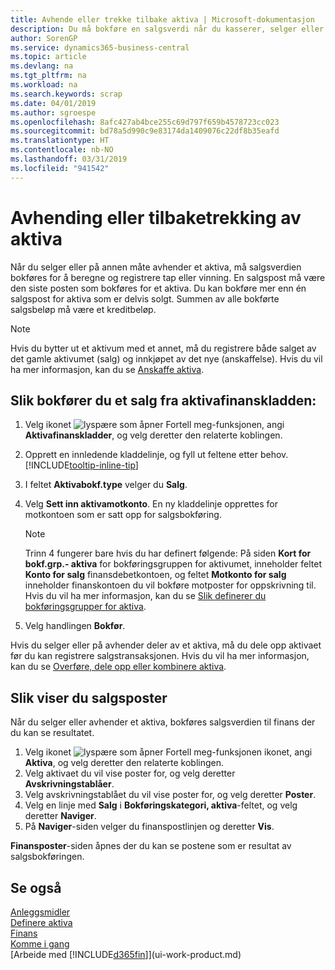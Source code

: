 ```yaml
---
title: Avhende eller trekke tilbake aktiva | Microsoft-dokumentasjon
description: Du må bokføre en salgsverdi når du kasserer, selger eller trekker tilbake et aktivum.
author: SorenGP
ms.service: dynamics365-business-central
ms.topic: article
ms.devlang: na
ms.tgt_pltfrm: na
ms.workload: na
ms.search.keywords: scrap
ms.date: 04/01/2019
ms.author: sgroespe
ms.openlocfilehash: 8afc427ab4bce255c69d797f659b4578723cc023
ms.sourcegitcommit: bd78a5d990c9e83174da1409076c22df8b35eafd
ms.translationtype: HT
ms.contentlocale: nb-NO
ms.lasthandoff: 03/31/2019
ms.locfileid: "941542"
---
```

# <a name="dispose-of-or-retire-fixed-assets"></a>Avhending eller tilbaketrekking av aktiva
Når du selger eller på annen måte avhender et aktiva, må salgsverdien bokføres for å beregne og registrere tap eller vinning. En salgspost må være den siste posten som bokføres for et aktiva. Du kan bokføre mer enn én salgspost for aktiva som er delvis solgt. Summen av alle bokførte salgsbeløp må være et kreditbeløp.  

> [!NOTE]  
>   Hvis du bytter ut et aktivum med et annet, må du registrere både salget av det gamle aktivumet (salg) og innkjøpet av det nye (anskaffelse). Hvis du vil ha mer informasjon, kan du se [Anskaffe aktiva](fa-how-acquire.md).  

## <a name="to-post-a-disposal-from-the-fixed-asset-gl-journal"></a>Slik bokfører du et salg fra aktivafinanskladden:
1. Velg ikonet ![lyspære som åpner Fortell meg-funksjonen](media/ui-search/search_small.png "Fortell hva du vil gjøre"), angi **Aktivafinanskladder**, og velg deretter den relaterte koblingen.  
2. Opprett en innledende kladdelinje, og fyll ut feltene etter behov. [!INCLUDE[tooltip-inline-tip](includes/tooltip-inline-tip_md.md)]  
3. I feltet **Aktivabokf.type** velger du **Salg**.  
4. Velg **Sett inn aktivamotkonto**. En ny kladdelinje opprettes for motkontoen som er satt opp for salgsbokføring.  

    > [!NOTE]  
    >   Trinn 4 fungerer bare hvis du har definert følgende: På siden **Kort for bokf.grp.- aktiva** for bokføringsgruppen for aktivumet, inneholder feltet **Konto for salg** finansdebetkontoen, og feltet **Motkonto for salg** inneholder finanskontoen du vil bokføre motposter for oppskrivning til. Hvis du vil ha mer informasjon, kan du se [Slik definerer du bokføringsgrupper for aktiva](fa-how-setup-general.md#to-set-up-fixed-asset-posting-groups).  
5. Velg handlingen **Bokfør**.  

Hvis du selger eller på avhender deler av et aktiva, må du dele opp aktivaet før du kan registrere salgstransaksjonen. Hvis du vil ha mer informasjon, kan du se [Overføre, dele opp eller kombinere aktiva](fa-how-trans-split-combine.md).  

## <a name="to-view-disposal-ledger-entries"></a>Slik viser du salgsposter
Når du selger eller avhender et aktiva, bokføres salgsverdien til finans der du kan se resultatet.  

1. Velg ikonet ![lyspære som åpner Fortell meg-funksjonen](media/ui-search/search_small.png "Fortell hva du vil gjøre") ikonet, angi **Aktiva**, og velg deretter den relaterte koblingen.  
2. Velg aktivaet du vil vise poster for, og velg deretter **Avskrivningstablåer**.  
3. Velg avskrivningstablået du vil vise poster for, og velg deretter **Poster**.  
4. Velg en linje med **Salg** i **Bokføringskategori, aktiva**-feltet, og velg deretter **Naviger**.  
5. På **Naviger**-siden velger du finanspostlinjen og deretter **Vis**.  

**Finansposter**-siden åpnes der du kan se postene som er resultat av salgsbokføringen.  

## <a name="see-also"></a>Se også
[Anleggsmidler](fa-manage.md)  
[Definere aktiva](fa-setup.md)  
[Finans](finance.md)  
[Komme i gang](product-get-started.md)  
[Arbeide med [!INCLUDE[d365fin](includes/d365fin_md.md)]](ui-work-product.md)
